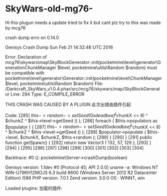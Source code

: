 # SkyWars-old-mg76-
Hi this plugun needs a update tried to fix it but cant plz try to this was made by mcg76

crash dump erro on 0.14.0

Genisys Crash Dump Sun Feb 21 14:32:46 UTC 2016

Error: Declaration of mcg76\skywars\map\SkyBlockGenerator::init(pocketmine\level\generator\GenerationChunkManager $level, pocketmine\utils\Random $random) must be compatible with pocketmine\level\generator\Generator::init(pocketmine\level\ChunkManager $level, pocketmine\utils\Random $random)
File: /Darkcraft_SkyWars_v1.0.4.phar/src/mcg76/skywars/map/SkyBlockGenerator
Line: 294
Type: E_COMPILE_ERROR

THIS CRASH WAS CAUSED BY A PLUGIN
此次出错由插件引起

Code:
[285] 		$this->random->setSeed ( 0xdeadbeef ^ ($chunkX << 8) ^ $chunkZ ^ $this->level->getSeed () );
[286] 		foreach ( $this->populators as $populator ) {
[287] 			$this->random->setSeed ( 0xdeadbeef ^ ($chunkX << 8) ^ $chunkZ ^ $this->level->getSeed () );
[288] 			$populator->populate ( $this->level, $chunkX, $chunkZ, $this->random );
[289] 		}
[290] 	}
[291] 	public function getSpawn() {
[292] 		return new Vector3 ( 132, 57, 129 );
[293] 	}
[294] }
[295] 
[296] 
[297] 
[298] 
[299] 
[300] 
[301] 
[302] 
[303] 
[304] 

Backtrace:
#0 (): pocketmine\Server->crashDump(boolean)

Genisys version: 1.1dev #0 [Protocol 45; API 2.0.0]
uname -a: Windows NT WIN-U79KH12MOJS 6.3 build 9600 (Windows Server 2012 R2 Datacenter Edition) i586
PHP version: 7.0.1
Zend version: 3.0.0
OS : WINNT, win

Loaded plugins:
加载的插件:
